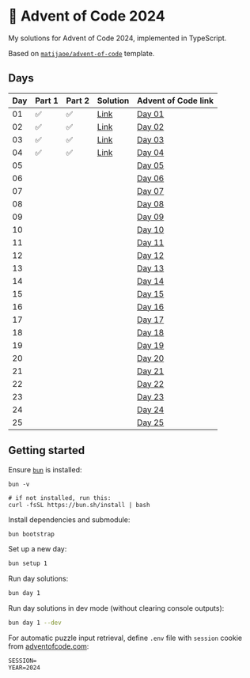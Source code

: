 # 🎄 Advent of Code 2024

My solutions for Advent of Code 2024, implemented in TypeScript.

Based on [`matijaoe/advent-of-code`](https://github.com/matijaoe/advent-of-code) template.

## Days

<!--- ✅ / 🚧 /❌  -->

| Day | Part 1 | Part 2 | Solution                      | Advent of Code link                            |
| --- | ------ | ------ | ----------------------------- | ---------------------------------------------- |
| 01  | ✅     | ✅     | [Link](./src/day-01/index.ts) | [Day 01](https://adventofcode.com/2024/day/1)  |
| 02  | ✅     | ✅     | [Link](./src/day-02/index.ts) | [Day 02](https://adventofcode.com/2024/day/2)  |
| 03  | ✅     | ✅     | [Link](./src/day-03/index.ts) | [Day 03](https://adventofcode.com/2024/day/3)  |
| 04  | ✅     | ✅     | [Link](./src/day-04/index.ts) | [Day 04](https://adventofcode.com/2024/day/4)  |
| 05  |        |        |                               | [Day 05](https://adventofcode.com/2024/day/5)  |
| 06  |        |        |                               | [Day 06](https://adventofcode.com/2024/day/6)  |
| 07  |        |        |                               | [Day 07](https://adventofcode.com/2024/day/7)  |
| 08  |        |        |                               | [Day 08](https://adventofcode.com/2024/day/8)  |
| 09  |        |        |                               | [Day 09](https://adventofcode.com/2024/day/9)  |
| 10  |        |        |                               | [Day 10](https://adventofcode.com/2024/day/10) |
| 11  |        |        |                               | [Day 11](https://adventofcode.com/2024/day/11) |
| 12  |        |        |                               | [Day 12](https://adventofcode.com/2024/day/12) |
| 13  |        |        |                               | [Day 13](https://adventofcode.com/2024/day/13) |
| 14  |        |        |                               | [Day 14](https://adventofcode.com/2024/day/14) |
| 15  |        |        |                               | [Day 15](https://adventofcode.com/2024/day/15) |
| 16  |        |        |                               | [Day 16](https://adventofcode.com/2024/day/16) |
| 17  |        |        |                               | [Day 17](https://adventofcode.com/2024/day/17) |
| 18  |        |        |                               | [Day 18](https://adventofcode.com/2024/day/18) |
| 19  |        |        |                               | [Day 19](https://adventofcode.com/2024/day/19) |
| 20  |        |        |                               | [Day 20](https://adventofcode.com/2024/day/20) |
| 21  |        |        |                               | [Day 21](https://adventofcode.com/2024/day/21) |
| 22  |        |        |                               | [Day 22](https://adventofcode.com/2024/day/22) |
| 23  |        |        |                               | [Day 23](https://adventofcode.com/2024/day/23) |
| 24  |        |        |                               | [Day 24](https://adventofcode.com/2024/day/24) |
| 25  |        |        |                               | [Day 25](https://adventofcode.com/2024/day/25) |

## Getting started

Ensure [`bun`](https://bun.sh/) is installed:

```
bun -v

# if not installed, run this:
curl -fsSL https://bun.sh/install | bash
```

Install dependencies and submodule:

```bash
bun bootstrap
```

Set up a new day:

```bash
bun setup 1
```

Run day solutions:

```bash
bun day 1
```

Run day solutions in dev mode (without clearing console outputs):

```bash
bun day 1 --dev
```

For automatic puzzle input retrieval, define `.env` file with `session` cookie from [adventofcode.com](https://adventofcode.com):

```env
SESSION=
YEAR=2024
```
